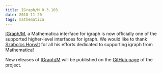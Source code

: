 ```yaml
---
title: IGraph/M 0.3.103
date: 2018-11-20
tags: mathematica
---
```


[IGraph/M](http://szhorvat.net/mathematica/IGraphM), a Mathematica interface for
igraph is now officially one of the supported higher-level interfaces for igraph.
We would like to thank [Szabolcs Horvát](http://http://szhorvat.net/) for all
his efforts dedicated to supporting igraph from Mathematica!

New releases of [IGraph/M](http://szhorvat.net/mathematica/IGraphM) will be
published on the [GitHub page](https://github.com/szhorvat/IGraphM/releases) of
the project.
